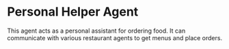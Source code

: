 # Personal Helper Agent

This agent acts as a personal assistant for ordering food. It can communicate with various restaurant agents to get menus and place orders.

